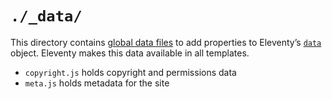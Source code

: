# `./_data/`

This directory contains [global data files](https://www.11ty.dev/docs/data-global/) to add properties to Eleventy’s [`data`](https://www.11ty.dev/docs/data/) object. Eleventy makes this data available in all templates.

* `copyright.js` holds copyright and permissions data
* `meta.js` holds metadata for the site
